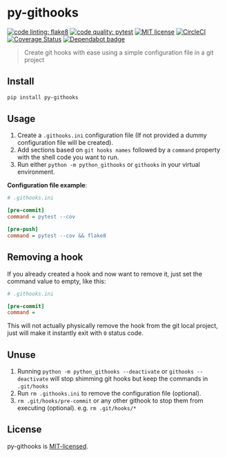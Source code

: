 # py-githooks

[![code linting: flake8](https://img.shields.io/badge/lint-flake8-blue.svg)](http://flake8.pycqa.org/) [![code quality: pytest](https://img.shields.io/badge/test-pytest-green.svg)](https://docs.pytest.org/) [![MIT license](https://img.shields.io/badge/License-MIT-blue.svg)](https://lbesson.mit-license.org/) [![CircleCI](https://circleci.com/gh/iamogbz/python-githooks.svg?style=svg)](https://circleci.com/gh/iamogbz/python-githooks)
[![Coverage Status](https://coveralls.io/repos/github/iamogbz/python-githooks/badge.svg?branch=master)](https://coveralls.io/github/iamogbz/python-githooks?branch=master)
[![Dependabot badge](https://badgen.net/dependabot/iamogbz/python-githooks/?icon=dependabot)](https://app.dependabot.com)

> Create git hooks with ease using a simple configuration file in a git project

## Install

```bash
pip install py-githooks
```

## Usage

1. Create a `.githooks.ini` configuration file (If not provided a dummy configuration file will be created).
2. Add sections based on `git hooks names` followed by a `command` property with the shell code you want to run.
3. Run either `python -m python_githooks` or `githooks` in your virtual environment.

**Configuration file example**:

```ini
# .githooks.ini

[pre-commit]
command = pytest --cov

[pre-push]
command = pytest --cov && flake8
```

## Removing a hook

If you already created a hook and now want to remove it, just set the command value to empty, like this:

```ini
# .githooks.ini

[pre-commit]
command =
```

This will not actually physically remove the hook from the git local project, just will make it instantly exit with `0` status code.

## Unuse

1. Running `python -m python_githooks --deactivate` or `githooks --deactivate` will stop shimming git hooks but keep the commands in `.git/hooks`
2. Run `rm .githooks.ini` to remove the configuration file (optional).
3. `rm .git/hooks/pre-commit` or any other githook to stop them from executing (optional).
   e.g. `rm .git/hooks/*`

## License

py-githooks is [MIT-licensed](LICENSE).

